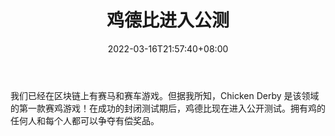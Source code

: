 ﻿---
title: "鸡德比进入公测"
date: 2022-03-16T21:57:40+08:00
lastmod: 2022-03-16T16:45:40+08:00
draft: false
authors: ["Ives"]
description: "我们已经在区块链上有赛马和赛车游戏。但据我所知，Chicken Derby 是该领域的第一款赛鸡游戏！在成功的封闭测试期后，鸡德比现在进入公开测试。拥有鸡的任何人和每个人都可以争夺有偿奖品。"
featuredImage: "chicken-derby-enters-open-beta.jpg"
tags: ["Strategy Game","策略游戏","Play to Earn"]
categories: ["news"]
news: ["策略游戏"]
weight: 
lightgallery: true
pinned: false
recommend: false
recommend1: false
---

我们已经在区块链上有赛马和赛车游戏。但据我所知，Chicken Derby 是该领域的第一款赛鸡游戏！在成功的封闭测试期后，鸡德比现在进入公开测试。拥有鸡的任何人和每个人都可以争夺有偿奖品。

<!--more-->

